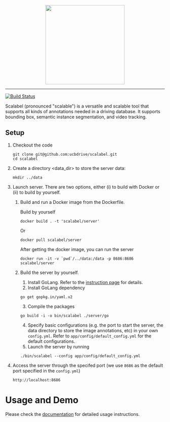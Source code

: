 <p align="center"><img width=250 src="https://s3-us-west-2.amazonaws.com/scalabel-public/www/logo/scalable_dark.svg" /></p>

--------------------------------------------------------------------------------


[![Build Status](https://travis-ci.com/ucbdrive/scalabel.svg?token=9QKS6inVmkjyhrWUHjqT&branch=master)](https://travis-ci.com/ucbdrive/scalabel)

Scalabel (pronounced "scalable") is a versatile and scalable tool that supports all kinds of annotations needed in a driving database. It supports bounding box, semantic instance segmentation, and video tracking.

## Setup ##
1. Checkout the code
    ```
    git clone git@github.com:ucbdrive/scalabel.git
    cd scalabel
    ```
2. Create a directory <data_dir> to store the server data:
    ```
    mkdir ../data
    ```
3. Launch server. There are two options, either (i) to build
 with Docker or (ii) to build by yourself.
    1. Build and run a Docker image from the Dockerfile.

        Build by yourself
        ```
        docker build . -t 'scalabel/server'
        ```
        Or
        ```
        docker pull scalabel/server
        ```
        After getting the docker image, you can run the server
        ```
        docker run -it -v `pwd`/../data:/data -p 8686:8686 scalabel/server
        ```
    2. Build the server by yourself.
        1. Install GoLang. Refer to the [instruction page](https://golang.org/doc/install) for details.
        2. Install GoLang dependency
        ```
        go get gopkg.in/yaml.v2
        ```
        3. Compile the packages
        ```
        go build -i -o bin/scalabel ./server/go
        ```
        4. Specify basic configurations (e.g. the port to start the server,
        the data directory to store the image annotations, etc) in your own
        `config.yml`. Refer to `app/config/default_config.yml` for the default configurations.
        5. Launch the server by running
        ```
        ./bin/scalabel --config app/config/default_config.yml
        ```

3. Access the server through the specifed port (we use `8686` as the default port
specified in the `config.yml`)
    ```
    http://localhost:8686
    ```

# Usage and Demo

Please check the [documentation](doc/usage.md) for detailed usage instructions.
